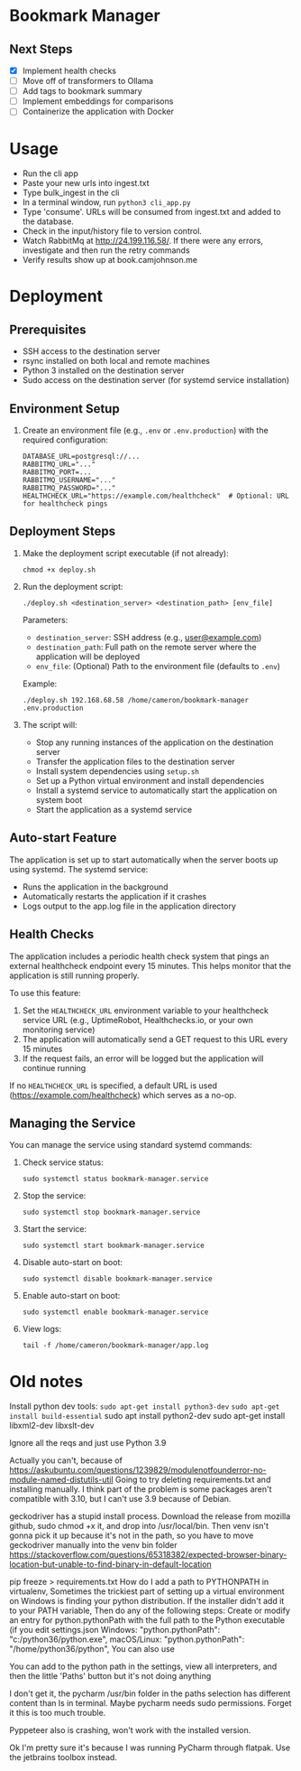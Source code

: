 
# Bookmark Manager

## Next Steps
- [x] Implement health checks
- [ ] Move off of transformers to Ollama
- [ ] Add tags to bookmark summary
- [ ] Implement embeddings for comparisons
- [ ] Containerize the application with Docker

# Usage
* Run the cli app
* Paste your new urls into ingest.txt
* Type bulk_ingest in the cli
* In a terminal window, run `python3 cli_app.py`
* Type 'consume'. URLs will be consumed from ingest.txt and added to the database.
* Check in the input/history file to version control.
* Watch RabbitMq at http://24.199.116.58/. If there were any errors, investigate and then run the retry commands
* Verify results show up at book.camjohnson.me

# Deployment
## Prerequisites
* SSH access to the destination server
* rsync installed on both local and remote machines
* Python 3 installed on the destination server
* Sudo access on the destination server (for systemd service installation)

## Environment Setup
1. Create an environment file (e.g., `.env` or `.env.production`) with the required configuration:
   ```
   DATABASE_URL=postgresql://...
   RABBITMQ_URL="..."
   RABBITMQ_PORT=...
   RABBITMQ_USERNAME="..."
   RABBITMQ_PASSWORD="..."
   HEALTHCHECK_URL="https://example.com/healthcheck"  # Optional: URL for healthcheck pings
   ```

## Deployment Steps
1. Make the deployment script executable (if not already):
   ```
   chmod +x deploy.sh
   ```

2. Run the deployment script:
   ```
   ./deploy.sh <destination_server> <destination_path> [env_file]
   ```

   Parameters:
   - `destination_server`: SSH address (e.g., user@example.com)
   - `destination_path`: Full path on the remote server where the application will be deployed
   - `env_file`: (Optional) Path to the environment file (defaults to `.env`)

   Example:
   ```
   ./deploy.sh 192.168.68.58 /home/cameron/bookmark-manager .env.production
   ```

3. The script will:
   - Stop any running instances of the application on the destination server
   - Transfer the application files to the destination server
   - Install system dependencies using `setup.sh`
   - Set up a Python virtual environment and install dependencies
   - Install a systemd service to automatically start the application on system boot
   - Start the application as a systemd service

## Auto-start Feature
The application is set up to start automatically when the server boots up using systemd. The systemd service:
- Runs the application in the background
- Automatically restarts the application if it crashes
- Logs output to the app.log file in the application directory

## Health Checks
The application includes a periodic health check system that pings an external healthcheck endpoint every 15 minutes. This helps monitor that the application is still running properly.

To use this feature:
1. Set the `HEALTHCHECK_URL` environment variable to your healthcheck service URL (e.g., UptimeRobot, Healthchecks.io, or your own monitoring service)
2. The application will automatically send a GET request to this URL every 15 minutes
3. If the request fails, an error will be logged but the application will continue running

If no `HEALTHCHECK_URL` is specified, a default URL is used (https://example.com/healthcheck) which serves as a no-op.

## Managing the Service
You can manage the service using standard systemd commands:

1. Check service status:
   ```
   sudo systemctl status bookmark-manager.service
   ```

2. Stop the service:
   ```
   sudo systemctl stop bookmark-manager.service
   ```

3. Start the service:
   ```
   sudo systemctl start bookmark-manager.service
   ```

4. Disable auto-start on boot:
   ```
   sudo systemctl disable bookmark-manager.service
   ```

5. Enable auto-start on boot:
   ```
   sudo systemctl enable bookmark-manager.service
   ```

6. View logs:
   ```
   tail -f /home/cameron/bookmark-manager/app.log
   ```

# Old notes
Install python dev tools: `sudo apt-get install python3-dev`
`sudo apt-get install build-essential`
sudo apt install python2-dev
sudo apt-get install libxml2-dev libxslt-dev

Ignore all the reqs and just use Python 3.9

Actually you can't, because of https://askubuntu.com/questions/1239829/modulenotfounderror-no-module-named-distutils-util
Going to try deleting requirements.txt and installing manually. I think part of the problem is some packages aren't compatible with 3.10, but I can't use 3.9 because of Debian.

geckodriver has a stupid install process. Download the release from mozilla github, sudo chmod +x it, and drop into /usr/local/bin.
Then venv isn't gonna pick it up because it's not in the path, so you have to move geckodriver manually into the venv bin folder
https://stackoverflow.com/questions/65318382/expected-browser-binary-location-but-unable-to-find-binary-in-default-location


pip freeze > requirements.txt How do I add a path to PYTHONPATH in virtualenv, Sometimes the trickiest part of setting up a virtual environment on Windows is finding your python distribution. If the installer didn't add it to your PATH variable,​  Then do any of the following steps: Create or modify an entry for python.pythonPath with the full path to the Python executable (if you edit settings.json Windows: "python.pythonPath": "c:/python36/python.exe", macOS/Linux: "python.pythonPath": "/home/python36/python", You can also use

You can add to the python path in the settings, view all interpreters, and then the little 'Paths' button but it's not doing anything

I don't get it, the pycharm /usr/bin folder in the paths selection has different content than ls in terminal.
Maybe pycharm needs sudo permissions. Forget it this is too much trouble.

Pyppeteer also is crashing, won't work with the installed version.

Ok I'm pretty sure it's because I was running PyCharm through flatpak. Use the jetbrains toolbox instead.
